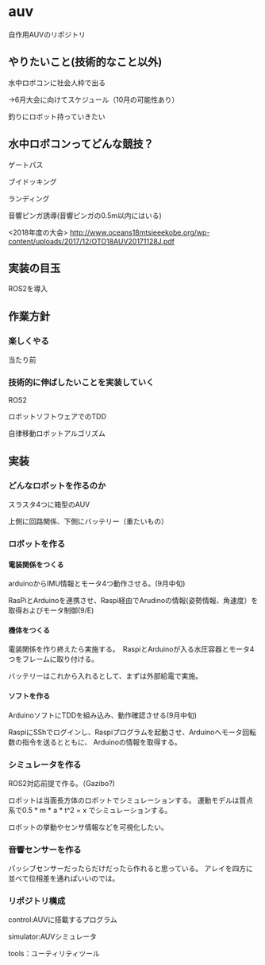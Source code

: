 # auv
自作用AUVのリポジトリ

## やりたいこと(技術的なこと以外)

水中ロボコンに社会人枠で出る

 →6月大会に向けてスケジュール（10月の可能性あり）

釣りにロボット持っていきたい

## 水中ロボコンってどんな競技？

ゲートパス

ブイドッキング

ランディング

音響ピンガ誘導(音響ピンガの0.5m以内にはいる)

<2018年度の大会>
http://www.oceans18mtsieeekobe.org/wp-content/uploads/2017/12/OTO18AUV20171128J.pdf

## 実装の目玉
ROS2を導入

## 作業方針

### 楽しくやる
当たり前

### 技術的に伸ばしたいことを実装していく

ROS2

ロボットソフトウェアでのTDD

自律移動ロボットアルゴリズム

## 実装

### どんなロボットを作るのか
スラスタ4つに箱型のAUV

上側に回路関係、下側にバッテリー（重たいもの）

### ロボットを作る

#### 電装関係をつくる

arduinoからIMU情報とモータ4つ動作させる。(9月中旬)

RasPiとArduinoを連携させ、Raspi経由でArudinoの情報(姿勢情報、角速度）を取得およびモータ制御(9/E)

#### 機体をつくる

電装関係を作り終えたら実施する。　RaspiとArduinoが入る水圧容器とモータ4つをフレームに取り付ける。

バッテリーはこれから入れるとして、まずは外部給電で実施。

#### ソフトを作る

ArduinoソフトにTDDを組み込み、動作確認させる(9月中旬)

RaspiにSShでログインし、Raspiプログラムを起動させ、Arduinoへモータ回転数の指令を送るとともに、
Arduinoの情報を取得する。

### シミュレータを作る
ROS2対応前提で作る。（Gazibo?)

ロボットは当面長方体のロボットでシミュレーションする。
運動モデルは質点系で0.5 * m * a * t^2 = x でシミュレーションする。

ロボットの挙動やセンサ情報などを可視化したい。

### 音響センサーを作る

パッシブセンサーだったらだけだったら作れると思っている。
アレイを四方に並べて位相差を通ればいいのでは。

### リポジトリ構成

control:AUVに搭載するプログラム

simulator:AUVシミュレータ

tools：ユーティリティツール

